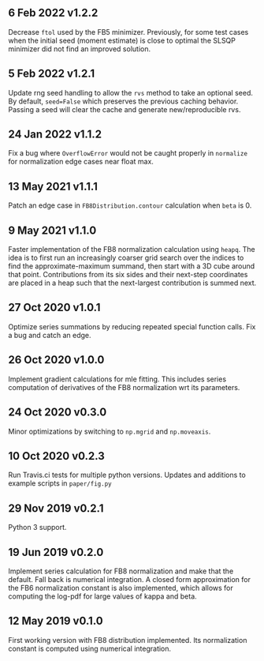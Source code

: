 6 Feb 2022 v1.2.2
-----------------
Decrease `ftol` used by the FB5 minimizer. Previously, for some test cases when the initial seed (moment estimate) is close to optimal the SLSQP minimizer did not find an improved solution.

5 Feb 2022 v1.2.1
-----------------
Update rng seed handling to allow the `rvs` method to take an optional seed. By default, `seed=False` which preserves the previous caching behavior. Passing a seed will clear the cache and generate new/reproducible rvs.

24 Jan 2022 v1.1.2
-----------------
Fix a bug where `OverflowError` would not be caught properly in `normalize` for normalization edge cases near float max.

13 May 2021 v1.1.1
-----------------
Patch an edge case in `FB8Distribution.contour` calculation when `beta` is 0.

9 May 2021 v1.1.0
-----------------
Faster implementation of the FB8 normalization calculation using `heapq`. The idea is to first run an increasingly coarser grid search over the indices to find the approximate-maximum summand, then start with a 3D cube around that point. Contributions from its six sides and their next-step coordinates are placed in a heap such that the next-largest contribution is summed next.

27 Oct 2020 v1.0.1
------------------
Optimize series summations by reducing repeated special function calls. Fix a bug and catch an edge.

26 Oct 2020 v1.0.0
------------------
Implement gradient calculations for mle fitting. This includes series computation of derivatives of the FB8 normalization wrt its parameters.

24 Oct 2020 v0.3.0
------------------
Minor optimizations by switching to `np.mgrid` and `np.moveaxis`.

10 Oct 2020 v0.2.3
------------------
Run Travis.ci tests for multiple python versions. Updates and additions to example scripts in `paper/fig.py`

29 Nov 2019 v0.2.1
------------------
Python 3 support.

19 Jun 2019 v0.2.0
------------------
Implement series calculation for FB8 normalization and make that the default. Fall back is numerical integration. A closed form approximation for the FB6 normalization constant is also implemented, which allows for computing the log-pdf for large values of kappa and beta.

12 May 2019 v0.1.0
------------------
First working version with FB8 distribution implemented. Its normalization constant is computed using numerical integration.
